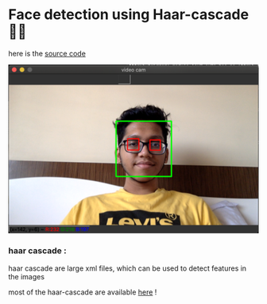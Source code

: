 # Face detection using Haar-cascade 👱‍♂️

here is the [source code](opencv16.py)

<div align ="center"> <img src="opencv/face_detection.png" ></div>

### haar cascade :
haar cascade are large xml files, which can be used to detect features in the images

most of the haar-cascade are available [here](https://github.com/opencv/opencv/tree/master/data/haarcascades) !
